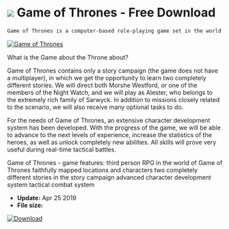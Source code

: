 # ![](https://cdn.softexe.net/static/icon/win.gif) Game of Thrones  - Free Download

```sh
Game of Thrones is a computer-based role-playing game set in the world of the novel Game of Thrones by well-known writer George RR Martin, on the basis of which the HBO station has prepared a very popular television series.
```
[![Game of Thrones](https://gallery.dpcdn.pl/imgc/Tools/90964/g_-_420x350_1.5_-_x31b03bf2-4909-4bef-b4b3-39faf005db0a.jpg)](https://softexe.net/win/games-entertainment/rpg/game-of-thrones:hbeh.html)

What is the Game about the Throne about?
 
 Game of Thrones contains only a story campaign (the game does not have a multiplayer), in which we get the opportunity to learn two completely different stories. We will direct both Morshe Westford, or one of the members of the Night Watch, and we will play as Alester, who belongs to the extremely rich family of Sarwyck. In addition to missions closely related to the scenario, we will also receive many optional tasks to do.
 
 For the needs of Game of Thrones, an extensive character development system has been developed. With the progress of the game, we will be able to advance to the next levels of experience, increase the statistics of the heroes, as well as unlock completely new abilities. All skills will prove very useful during real-time tactical battles.
 
 Game of Thrones - game features:
 third person RPG in the world of Game of Thrones
 faithfully mapped locations and characters
 two completely different stories in the story campaign
 advanced character development system
 tactical combat system


- **Update:** Apr 25 2019
- **File size:** 

[![Download](https://cdn.softexe.net/static/img/download.png)](https://softexe.net/win/games-entertainment/rpg/game-of-thrones:hbeh.html)

